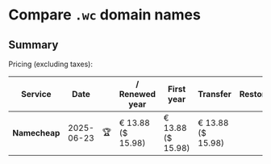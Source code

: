# Compare `.wc` domain names

## Summary

Pricing (excluding taxes):

| Service | Date |  | / Renewed year | First year | Transfer | Restoration |
|--|--|--|--|--|--|--|
| **Namecheap** | 2025-06-23 | 🏆 | € 13.88<br>($ 15.98) | € 13.88<br>($ 15.98) | € 13.88<br>($ 15.98) |  |
